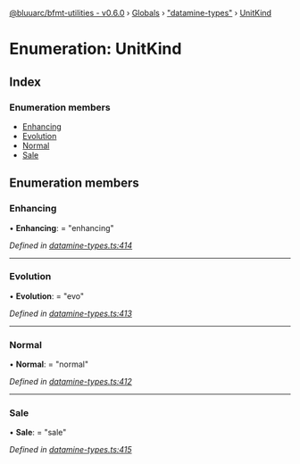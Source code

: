 [@bluuarc/bfmt-utilities - v0.6.0](../README.md) › [Globals](../globals.md) › ["datamine-types"](../modules/_datamine_types_.md) › [UnitKind](_datamine_types_.unitkind.md)

# Enumeration: UnitKind

## Index

### Enumeration members

* [Enhancing](_datamine_types_.unitkind.md#enhancing)
* [Evolution](_datamine_types_.unitkind.md#evolution)
* [Normal](_datamine_types_.unitkind.md#normal)
* [Sale](_datamine_types_.unitkind.md#sale)

## Enumeration members

###  Enhancing

• **Enhancing**: = "enhancing"

*Defined in [datamine-types.ts:414](https://github.com/BluuArc/bfmt-utilities/blob/master/src/datamine-types.ts#L414)*

___

###  Evolution

• **Evolution**: = "evo"

*Defined in [datamine-types.ts:413](https://github.com/BluuArc/bfmt-utilities/blob/master/src/datamine-types.ts#L413)*

___

###  Normal

• **Normal**: = "normal"

*Defined in [datamine-types.ts:412](https://github.com/BluuArc/bfmt-utilities/blob/master/src/datamine-types.ts#L412)*

___

###  Sale

• **Sale**: = "sale"

*Defined in [datamine-types.ts:415](https://github.com/BluuArc/bfmt-utilities/blob/master/src/datamine-types.ts#L415)*
